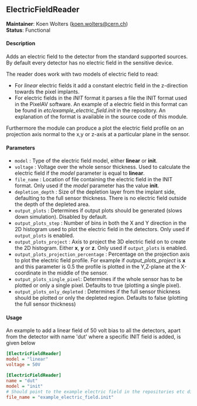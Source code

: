 ## ElectricFieldReader
**Maintainer**: Koen Wolters (<koen.wolters@cern.ch>)  
**Status**: Functional  

#### Description
Adds an electric field to the detector from the standard supported sources. By default every detector has no electric field in the sensitive device.

The reader does work with two models of electric field to read:

* For *linear* electric fields it add a constant electric field in the z-direction towards the pixel implants.
* For electric fields in the *INIT* format it parses a file the INIT format used in the PixelAV software. An example of a electric field in this format can be found in *etc/example_electric_field.init* in the repository. An explanation of the format is available in the source code of this module.

Furthermore the module can produce a plot the electric field profile on an projection axis normal to the x,y or z-axis at a particular plane in the sensor.

#### Parameters
* `model` : Type of the electric field model, either **linear** or **init**.
* `voltage` : Voltage over the whole sensor thickness. Used to calculate the electric field if the *model* parameter is equal to **linear**.
* `file_name` : Location of file containing the electric field in the INIT format. Only used if the *model* parameter has the value **init**.
* `depletion_depth` : Size of the depletion layer from the implant side, defaulting to the full sensor thickness. There is no electric field outside the depth of the depleted area.
* `output_plots` : Determines if output plots should be generated (slows down simulation). Disabled by default.
* `output_plots_step` : Number of bins in both the X and Y direction in the 2D histogram used to plot the electric field in the detectors. Only used if `output_plots` is enabled.
* `output_plots_project` : Axis to project the 3D electric field on to create the 2D histogram. Either **x**, **y** or **z**. Only used if `output_plots` is enabled.
* `output_plots_projection_percentage` : Percentage on the projection axis to plot the electric field profile. For example if *output_plots_project* is **x** and this parameter is 0.5 the profile is plotted in the Y,Z-plane at the X-coordinate in the middle of the sensor.
* `output_plots_single_pixel`: Determines if the whole sensor has to be plotted or only a single pixel. Defaults to true (plotting a single pixel).
* `output_plots_only_depleted` : Determines if the full sensor thickness should be plotted or only the depleted region. Defaults to false (plotting the full sensor thickness)

#### Usage
An example to add a linear field of 50 volt bias to all the detectors, apart from the detector with name 'dut' where a specific INIT field is added, is given below

```ini
[ElectricFieldReader]
model = "linear"
voltage = 50V

[ElectricFieldReader]
name = "dut"
model = "init"
# Should point to the example electric field in the repositories etc directory
file_name = "example_electric_field.init"
```
